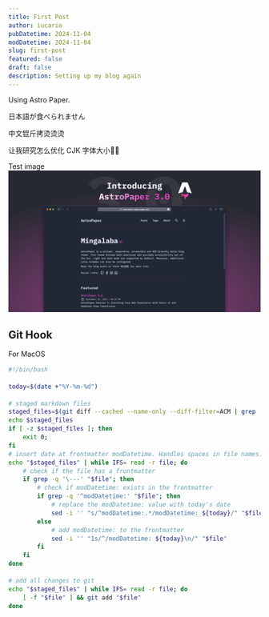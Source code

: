 ```yaml
---
title: First Post
author: iucario
pubDatetime: 2024-11-04
modDatetime: 2024-11-04
slug: first-post
featured: false
draft: false
description: Setting up my blog again
---
```


Using Astro Paper.

日本語が食べられません

中文锟斤拷烫烫烫

让我研究怎么优化 CJK 字体大小🤔🤔

Test image
![alt text](../../assets/images/AstroPaper-v3.png)

## Git Hook

For MacOS

```bash
#!/bin/bash

today=$(date +"%Y-%m-%d")

# staged markdown files
staged_files=$(git diff --cached --name-only --diff-filter=ACM | grep '\.md$')
echo $staged_files
if [ -z $staged_files ]; then
    exit 0;
fi
# insert date at frontmatter modDatetime. Handles spaces in file names.
echo "$staged_files" | while IFS= read -r file; do
    # check if the file has a frontmatter
    if grep -q '\---' "$file"; then
        # check if modDatetime: exists in the frontmatter
        if grep -q '^modDatetime:' "$file"; then
            # replace the modDatetime: value with today's date
            sed -i '' "s/^modDatetime:.*/modDatetime: ${today}/" "$file"
        else
            # add modDatetime: to the frontmatter
            sed -i '' "1s/^/modDatetime: ${today}\n/" "$file"
        fi
    fi
done

# add all changes to git
echo "$staged_files" | while IFS= read -r file; do
    [ -f "$file" ] && git add "$file"
done
```

